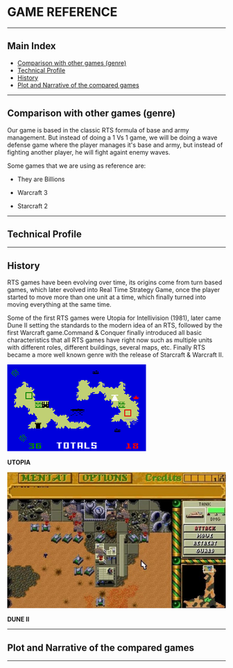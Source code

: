 # GAME REFERENCE


***


## Main Index

+ [Comparison with other games (genre)](https://github.com/Needlesslord/BrainDeadStudios/blob/master/Docs/GameReference.md#comparison-with-other-games-genre)
+ [Technical Profile](https://github.com/Needlesslord/BrainDeadStudios/blob/master/Docs/GameReference.md#technical-profile)
+ [History](https://github.com/Needlesslord/BrainDeadStudios/blob/master/Docs/GameReference.md#history)
+ [Plot and Narrative of the compared games](https://github.com/Needlesslord/BrainDeadStudios/blob/master/Docs/GameReference.md#plot-and-narrative-of-the-compared-games)


***


## Comparison with other games (genre)


Our game is based in the classic RTS formula of base and army management. But instead of doing a 1 Vs 1 game, we will be doing a wave defense game where the player manages it's base and army, but instead of fighting another player, he will fight againt enemy waves.

Some games that we are using as reference are:

- They are Billions

- Warcraft 3

- Starcraft 2

***

## Technical Profile



***

## History

RTS games have been evolving over time, its origins come from turn based games, which later evolved into Real Time Strategy Game, once the player started to move more than one unit at a time, which finally turned into moving everything at the same time.

Some of the first RTS games were Utopia for Intellivision (1981), later came Dune II setting the standards to the modern idea of an RTS, followed by the first Warcraft game.Command & Conquer finally introduced all basic characteristics that all RTS games have right now such as multiple units with different roles, different buildings, several maps, etc. Finally RTS became a more well known genre with the release of Starcraft & Warcraft II.

![Utopia](https://github.com/Needlesslord/BrainDeadStudios/blob/master/Docs/Photos_Wiki/Utopia.png)

**UTOPIA**

![Dune II](https://github.com/Needlesslord/BrainDeadStudios/blob/master/Docs/Photos_Wiki/Dune2.png)

**DUNE II**

***


## Plot and Narrative of the compared games


***




